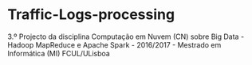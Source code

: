 # Traffic-Logs-processing
3.º Projecto da disciplina Computação em Nuvem (CN) sobre Big Data - Hadoop MapReduce e Apache Spark - 2016/2017 - Mestrado em Informática (MI) FCUL/ULisboa
